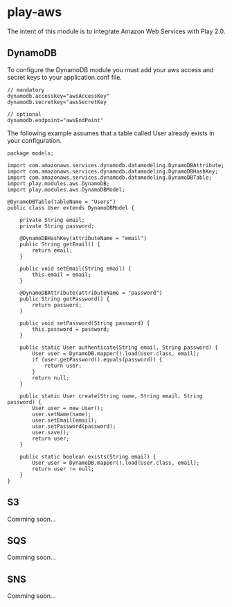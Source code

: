 play-aws
========

The intent of this module is to integrate Amazon Web Services with Play 2.0.

## DynamoDB

To configure the DynamoDB module you must add your aws access and secret keys to your application.conf file.

	// mandatory
    dynamodb.accesskey="awsAccessKey"
    dynamodb.secretkey="awsSecretKey
    
    // optional
    dynamodb.endpoint="awsEndPoint" 

The following example assumes that a table called User already exists in your configuration.

    package models;

    import com.amazonaws.services.dynamodb.datamodeling.DynamoDBAttribute;
    import com.amazonaws.services.dynamodb.datamodeling.DynamoDBHashKey;
    import com.amazonaws.services.dynamodb.datamodeling.DynamoDBTable;
    import play.modules.aws.DynamoDB;
    import play.modules.aws.DynamoDBModel;

    @DynamoDBTable(tableName = "Users")
    public class User extends DynamoDBModel {

        private String email;
        private String password;

        @DynamoDBHashKey(attributeName = "email")
        public String getEmail() {
            return email;
        }

        public void setEmail(String email) {
            this.email = email;
        }

        @DynamoDBAttribute(attributeName = "password")
        public String getPassword() {
            return password;
        }

        public void setPassword(String password) {
            this.password = password;
        }

        public static User authenticate(String email, String password) {
            User user = DynamoDB.mapper().load(User.class, email);
            if (user.getPassword().equals(password)) {
                return user;
            }
            return null;
        }

        public static User create(String name, String email, String password) {
            User user = new User();
            user.setName(name);
            user.setEmail(email);
            user.setPassword(password);
            user.save();
            return user;
        }

        public static boolean exists(String email) {
            User user = DynamoDB.mapper().load(User.class, email);
            return user != null;
        }
    }



## S3

Comming soon...

## SQS

Comming soon...

## SNS

Comming soon...